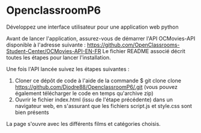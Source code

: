 # OpenclassroomP6
Développez une interface utilisateur pour une application web python

Avant de lancer l'application, assurez-vous de démarrer l'API OCMovies-API disponible à l'adresse suivante :
https://github.com/OpenClassrooms-Student-Center/OCMovies-API-EN-FR
Le fichier README associé décrit toutes les étapes pour lancer l'installation.

Une fois l'API lancée suivez les étapes suivantes :
1. Cloner ce dépôt de code à l'aide de la commande $ git clone clone https://github.com/Djodre88/OpenclassroomP6/.git (vous pouvez également télécharger le code en temps qu'archive zip)
2. Ouvrir le fichier index.html (issu de l'étape précédente) dans un navigateur web, en s'assurant que les fichiers script.js et style.css sont bien présents

La page s'ouvre avec les différents films et catégories choisis.
